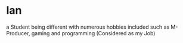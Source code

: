 # Ian
a Student being different with numerous hobbies included such as M-Producer, gaming and programming (Considered as my Job)
